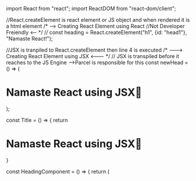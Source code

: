import React from "react";
import ReactDOM from "react-dom/client";

//React.createElement is react element or JS object and when rendered it is a html element
/* -->  Creating React Element using React   //Not Developer Freiendly              <-- */
// const heading = React.createElement("h1", {id: "head1"}, "Namaste React!");

//JSX is tranpiled to React.createElement then line 4 is executed
/* --->  Creating React Element using JSX                  <--- */
// JSX is transpiled before it reaches to the JS Engine -->Parcel is responsible for this
const newHead = () => (
    <h1 id="head2">Namaste React using JSX🚀</h1>
);

const Title = () => {
    return  <h1>Namaste React using JSX🚀</h1>
}

const HeadingComponent = () => {
    return (
        <div>
            <Title />
            <h2>This is a heading component😃</h2>
        </div>
    )
}

const root = ReactDOM.createRoot(document.getElementById("root"));

root.render(<HeadingComponent />);


# Setting up testing in our app
    -Install React Testing Library
    -Install Jest Library
    -Install Babel Dependencies
    -Configure Babel
    -Configure Parcel Config to disable Babel transpilation in Parcel
    -Jest Configuration --> npx jest --init
    -Install JSDOM library
    -Install @babel/preset-react --> to make jsx work in tests
    -Install @testing-library/jest-dom